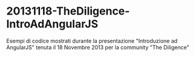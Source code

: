20131118-TheDiligence-IntroAdAngularJS
======================================

Esempi di codice mostrati durante la presentazione "Introduzione ad AngularJS" tenuta il 18 Novembre 2013 per la community "The Diligence"
